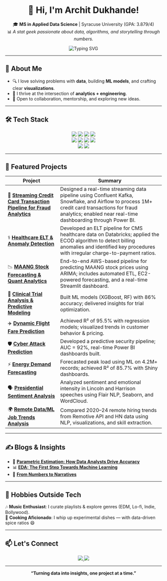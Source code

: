 <h1 align="center">👋 Hi, I'm Archit Dukhande!</h1>

<p align="center">
🎓 <strong>MS in Applied Data Science</strong> | Syracuse University (GPA: 3.879/4)<br>
📊 <i>A stat geek passionate about data, algorithms, and storytelling through numbers.</i>
</p>

<p align="center">
  <img src="https://readme-typing-svg.demolab.com?font=Fira+Code&pause=1000&center=true&vCenter=true&width=800&lines=Data+Analyst+%7C+ML+Enthusiast+%7C+Tech+Storyteller;Turning+data+into+insights+%F0%9F%9A%80" alt="Typing SVG" />
</p>

---

## 🧠 About Me

- 🔍 I love solving problems with **data**, building **ML models**, and crafting clear **visualizations**.
- 🧠 I thrive at the intersection of **analytics + engineering**.
- 🤝 Open to collaboration, mentorship, and exploring new ideas.

---

## 🛠️ Tech Stack

<p align="center">
  <img src="https://img.shields.io/badge/Python-3776AB?style=for-the-badge&logo=python&logoColor=white"/>
  <img src="https://img.shields.io/badge/R-276DC3?style=for-the-badge&logo=r&logoColor=white"/>
  <img src="https://img.shields.io/badge/SQL-4479A1?style=for-the-badge&logo=amazon-dynamodb&logoColor=white"/>
  <img src="https://img.shields.io/badge/MS_Excel-217346?style=for-the-badge&logo=microsoft-excel&logoColor=white"/>
  <br/>
  <img src="https://img.shields.io/badge/Tableau-E97627?style=for-the-badge&logo=tableau&logoColor=white"/>
  <img src="https://img.shields.io/badge/Power_BI-F2C811?style=for-the-badge&logo=power-bi&logoColor=black"/>
  <img src="https://img.shields.io/badge/Jupyter-F37626?style=for-the-badge&logo=jupyter&logoColor=white"/>
  <img src="https://img.shields.io/badge/Git-F05032?style=for-the-badge&logo=git&logoColor=white"/>
  <br/>
  <img src="https://img.shields.io/badge/AWS-232F3E?style=for-the-badge&logo=amazon-aws&logoColor=white"/>
  <img src="https://img.shields.io/badge/Azure-0078D4?style=for-the-badge&logo=microsoft-azure&logoColor=white"/>
</p>

---

## 🚀 Featured Projects

| Project | Summary |
|--------|---------|
| 🔄 [**Streaming Credit Card Transaction Pipeline for Fraud Analytics**](https://github.com/ArchitDukhande/Streaming-Credit-Card-Transaction-Pipeline-for-Fraud-Analytics) | Designed a real-time streaming data pipeline using Confluent Kafka, Snowflake, and Airflow to process 1M+ credit card transactions for fraud analytics; enabled near real-time dashboarding through Power BI. |
| ⚕️ [**Healthcare ELT & Anomaly Detection**](https://github.com/ArchitDukhande/Healthcare-ELT-and-Anomaly-Detection) | Developed an ELT pipeline for CMS healthcare data on Databricks; applied the ECOD algorithm to detect billing anomalies and identified key procedures with irregular charge-to-payment ratios. |
| 📉 [**MAANG Stock Forecasting & Quant Analytics**](https://github.com/ArchitDukhande/MAANG-Stock-Forecasting) | End-to-end AWS-based pipeline for predicting MAANG stock prices using ARIMA; includes automated ETL, EC2-powered forecasting, and a real-time Streamlit dashboard. |
| 🎯 [**Clinical Trial Analysis & Predictive Modeling**](https://github.com/ArchitDukhande/Clinical-Trial-Analysis-and-Predictive-Modeling) | Built ML models (XGBoost, RF) with 86% accuracy; delivered insights for trial optimization. |
| ✈️ [**Dynamic Flight Fare Prediction**](https://github.com/ArchitDukhande/Dynamic-Flight-Fare-Prediction) | Achieved R² of 95.5% with regression models; visualized trends in customer behavior & pricing. |
| 🛡️ [**Cyber Attack Prediction**](https://github.com/ArchitDukhande/CyberPulse-Predictive-Threat-Detection) | Developed a predictive security pipeline; AUC = 92%, real-time Power BI dashboards built. |
| ⚡ [**Energy Demand Forecasting**](https://github.com/ArchitDukhande/Energy-Consumption-Prediction-using-Shiny-R) | Forecasted peak load using ML on 4.2M+ records; achieved R² of 85.7% with Shiny dashboards. |
| 🗣️ [**Presidential Sentiment Analysis**](https://github.com/ArchitDukhande/Presidential-Sentiment-Analysis) | Analyzed sentiment and emotional intensity in Lincoln and Harrison speeches using Flair NLP, Seaborn, and WordCloud. |
| 🌍 [**Remote Data/ML Job Trends Analysis**](https://github.com/ArchitDukhande/remote-hiring-insights) | Compared 2020–24 remote hiring trends from Remotive API and HN data using NLP, visualizations, and skill extraction. |

---

## ✍️ Blogs & Insights

- 🧮 [**Parametric Estimation: How Data Analysts Drive Accuracy**](https://www.linkedin.com/pulse/my-take-parametric-estimation-how-data-analysts-drive-archit-dukhande-p6r4f/)
- 📊 [**EDA: The First Step Towards Machine Learning**](https://www.linkedin.com/pulse/exploratory-data-analysis-first-step-towards-machine-archit-dukhande-xlnxf/)
- 🧵 [**From Numbers to Narratives**](https://www.linkedin.com/pulse/from-numbers-narratives-my-journey-through-analysis-data-dukhande-3e19f/)

---

## 🎵 Hobbies Outside Tech

🎶 **Music Enthusiast**: I curate playlists & explore genres (EDM, Lo-fi, Indie, Bollywood).  
🍳 **Cooking Aficionado**: I whip up experimental dishes — with data-driven spice ratios 😄

---

## 📫 Let's Connect

<p align="center">
  <a href="https://www.linkedin.com/in/archit-dukhande/">
    <img src="https://img.shields.io/badge/LinkedIn-0A66C2?style=for-the-badge&logo=linkedin&logoColor=white"/>
  </a>
  <a href="mailto:adukhand@syr.edu">
    <img src="https://img.shields.io/badge/Email-D14836?style=for-the-badge&logo=gmail&logoColor=white"/>
  </a>
</p>

---

<p align="center"><b>“Turning data into insights, one project at a time.”</b></p>

